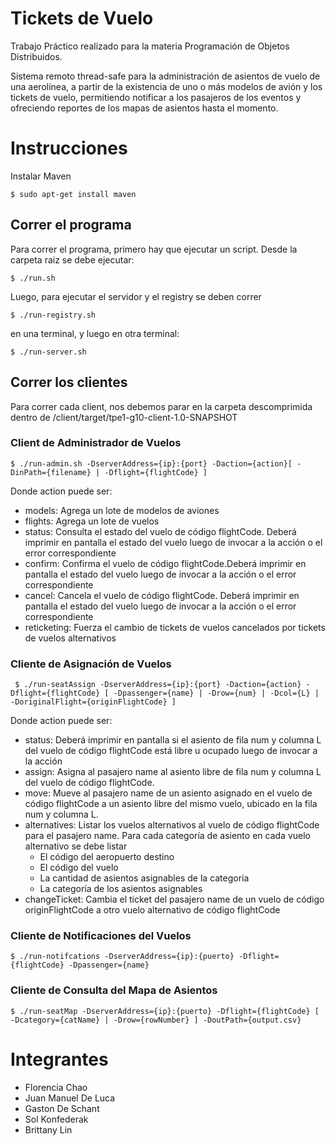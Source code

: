 # Tickets de Vuelo

Trabajo Práctico realizado para la materia Programación de Objetos Distribuidos. 

Sistema remoto thread-safe para la administración de asientos de vuelo de una aerolínea, a partir de la existencia de uno o más modelos de avión y los tickets de vuelo, permitiendo notificar a los pasajeros de los eventos y ofreciendo reportes de los mapas de asientos hasta el momento.

# Instrucciones
Instalar Maven
````
$ sudo apt-get install maven
````

## Correr el programa

Para correr el programa, primero hay que ejecutar un script. Desde la carpeta raiz se debe ejecutar:
````
$ ./run.sh
````
Luego, para ejecutar el servidor y el registry se deben correr
````
$ ./run-registry.sh
````
en una terminal, y luego en otra terminal:
````
$ ./run-server.sh
````

## Correr los clientes

Para correr cada client, nos debemos parar en la carpeta descomprimida dentro de /client/target/tpe1-g10-client-1.0-SNAPSHOT

### Client de Administrador de Vuelos

````
$ ./run-admin.sh -DserverAddress={ip}:{port} -Daction={action}[ -DinPath={filename} | -Dflight={flightCode} ]
````
Donde action puede ser:
- models: Agrega un lote de modelos de aviones
- flights: Agrega un lote de vuelos 
- status: Consulta el estado del vuelo de código flightCode. Deberá imprimir en
pantalla el estado del vuelo luego de invocar a la acción o el error correspondiente 
- confirm: Confirma el vuelo de código flightCode.Deberá imprimir en pantalla el
estado del vuelo luego de invocar a la acción o el error correspondiente 
- cancel: Cancela el vuelo de código flightCode. Deberá imprimir en pantalla el
estado del vuelo luego de invocar a la acción o el error correspondiente 
- reticketing: Fuerza el cambio de tickets de vuelos cancelados por tickets de
vuelos alternativos

### Cliente de Asignación de Vuelos

````
 $ ./run-seatAssign -DserverAddress={ip}:{port} -Daction={action} -Dflight={flightCode} [ -Dpassenger={name} | -Drow={num} | -Dcol={L} | -DoriginalFlight={originFlightCode} ]
````
Donde action puede ser:
- status: Deberá imprimir en pantalla si el asiento de fila num y columna L del vuelo de código flightCode está libre u ocupado luego de invocar a la acción 
- assign: Asigna al pasajero name al asiento libre de fila num y columna L del vuelo de código flightCode.
- move: Mueve al pasajero name de un asiento asignado en el vuelo de código flightCode a un asiento libre del mismo vuelo, ubicado en la fila num y columna L. 
- alternatives: Listar los vuelos alternativos al vuelo de código flightCode para el pasajero name. Para cada categoría de asiento en cada vuelo alternativo se debe listar 
  - El código del aeropuerto destino 
  - El código del vuelo 
  - La cantidad de asientos asignables de la categoría 
  - La categoría de los asientos asignables 
- changeTicket: Cambia el ticket del pasajero name de un vuelo de código originFlightCode a otro vuelo alternativo de código flightCode

### Cliente de Notificaciones del Vuelos

````
$ ./run-notifcations -DserverAddress={ip}:{puerto} -Dflight={flightCode} -Dpassenger={name}
````

### Cliente de Consulta del Mapa de Asientos

````
$ ./run-seatMap -DserverAddress={ip}:{puerto} -Dflight={flightCode} [ -Dcategory={catName} | -Drow={rowNumber} ] -DoutPath={output.csv}
````

# Integrantes

- Florencia Chao 
- Juan Manuel De Luca
- Gaston De Schant
- Sol Konfederak
- Brittany Lin

